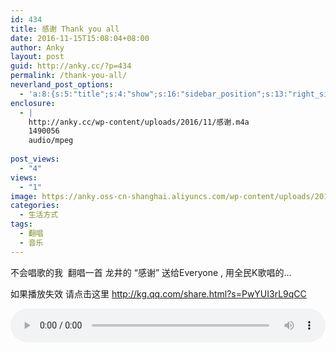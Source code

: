 ```yaml
---
id: 434
title: 感谢 Thank you all
date: 2016-11-15T15:08:04+08:00
author: Anky
layout: post
guid: http://anky.cc/?p=434
permalink: /thank-you-all/
neverland_post_options:
  - 'a:8:{s:5:"title";s:4:"show";s:16:"sidebar_position";s:13:"right_sidebar";s:17:"post_format_video";s:0:"";s:21:"post_format_link_href";s:0:"";s:22:"post_format_link_title";s:0:"";s:22:"post_format_quote_text";s:0:"";s:24:"post_format_quote_author";s:0:"";s:17:"post_format_audio";s:0:"";}'
enclosure:
  - |
    http://anky.cc/wp-content/uploads/2016/11/感谢.m4a
    1490056
    audio/mpeg
    
post_views:
  - "4"
views:
  - "1"
image: https://anky.oss-cn-shanghai.aliyuncs.com/wp-content/uploads/2016/11/business-suit-690048_1280-e1456330115155-1170x705.jpg
categories:
  - 生活方式
tags:
  - 翻唱
  - 音乐
---
```

不会唱歌的我  翻唱一首 龙井的 “感谢” 送给Everyone , 用全民K歌唱的&#8230;

如果播放失效 请点击这里 <a href="http://kg.qq.com/share.html?s=PwYUI3rL9qCC" target="_blank" rel="noopener">http://kg.qq.com/share.html?s=PwYUI3rL9qCC</a>

<!--[if lt IE 9]><![endif]--><audio class="wp-audio-shortcode" id="audio-434-1" autoplay="1" preload="auto" style="width: 100%;" controls="controls"><source type="audio/mpeg" src="https://anky.cc/wp-content/uploads/2016/11/感谢.m4a?_=1" />

<https://anky.cc/wp-content/uploads/2016/11/感谢.m4a></audio>

> <span style="font-size: 12pt;">首先</span>  
> <span style="font-size: 12pt;">感谢我的父母他们对我的关爱</span>  
> <span style="font-size: 12pt;">每分每一秒对我包容的心态</span>  
> <span style="font-size: 12pt;">感谢他们对我无微不至的培养</span>  
> <span style="font-size: 12pt;">让快乐与温馨陪伴我的成长</span>
> 
> <span style="font-size: 12pt;">我感谢我的老师对我的教导</span>  
> <span style="font-size: 12pt;">感谢他们教我人生怎样去起跑</span>  
> <span style="font-size: 12pt;">感谢他们传授的知识与文化</span>  
> <span style="font-size: 12pt;">让我能在社会中生根与发芽</span>
> 
> <span style="font-size: 12pt;">我感谢我的朋友他们对我的帮助</span>  
> <span style="font-size: 12pt;">感谢他们在我困苦时贴心的关注</span>  
> <span style="font-size: 12pt;">感谢他们永远会站在我的身边</span>  
> <span style="font-size: 12pt;">用友谊去撑起那共同的明天</span>
> 
> <span style="font-size: 12pt;">我感谢我的她 她对我付出的爱</span>  
> <span style="font-size: 12pt;">感谢她对我的照顾每晚的饭菜</span>  
> <span style="font-size: 12pt;">感谢她对我的支持理解与期待</span>  
> <span style="font-size: 12pt;">是她让我感觉温暖有家的存在</span>
> 
> <span style="font-size: 12pt;">I wanna thank you hey.. wanna thank you hey ..</span>  
> <span style="font-size: 12pt;">我感谢每个夜晚给我疲惫后的依靠</span>  
> <span style="font-size: 12pt;">我感谢每个清晨更加新的开始祷告</span>  
> <span style="font-size: 12pt;">我感谢每次失败让我品尝苦口的良药</span>  
> <span style="font-size: 12pt;">我感谢每次成功让我看到自己的微笑</span>  
> <span style="font-size: 12pt;">要感谢些欺骗让我增进了一些见识</span>  
> <span style="font-size: 12pt;">要感谢那些虚伪也就是证明了我的价值</span>  
> <span style="font-size: 12pt;">要感谢那些伤害也就是磨练了我的心志</span>  
> <span style="font-size: 12pt;">要感谢那些烦恼也就是一把向前的钥匙</span>  
> <span style="font-size: 12pt;">要感谢那些拍我的朋增强我的意志</span>  
> <span style="font-size: 12pt;">要感谢那些面试意味着激发了我的斗志</span>  
> <span style="font-size: 12pt;">要感谢那些欲望让我认知换来的痛苦</span>  
> <span style="font-size: 12pt;">要感谢那些挫折让我明白做事需要态度</span>  
> <span style="font-size: 12pt;">要感谢那些压力让我精力充沛有的忙碌</span>  
> <span style="font-size: 12pt;">要感谢那些恐惧让我学会了面对危险</span>  
> <span style="font-size: 12pt;">要感谢那些胆小明白凡事都有深浅</span>
> 
> <span style="font-size: 12pt;">一定要再三考虑，再迈出下步出现</span>  
> <span style="font-size: 12pt;">I wanna thank you hey.. wanna thank you hey ..</span>  
> <span style="font-size: 12pt;">感谢我住过的胡同那间不大的平方</span>  
> <span style="font-size: 12pt;">褪色的墙壁还有木制的房梁</span>  
> <span style="font-size: 12pt;">老旧家具怀抱中我不停的成长</span>  
> <span style="font-size: 12pt;">现在已经拥有了结实的臂膀</span>  
> <span style="font-size: 12pt;">感谢我和发小曾经战斗过的球场</span>  
> <span style="font-size: 12pt;">生锈的篮筐以及残缺的拦网</span>  
> <span style="font-size: 12pt;">水泥地上奔跑一起笑对着夕阳</span>  
> <span style="font-size: 12pt;">这份友谊他一直在我的身旁</span>  
> <span style="font-size: 12pt;">感谢我曾呆过的每一间教室</span>  
> <span style="font-size: 12pt;">黑板和粉笔一周一次的值日</span>  
> <span style="font-size: 12pt;">同样的讲台学着不一样的知识</span>  
> <span style="font-size: 12pt;">虽然已经离开回忆 从此开始</span>  
> <span style="font-size: 12pt;">I wanna thank you hey.. wanna thank you hey ..</span>